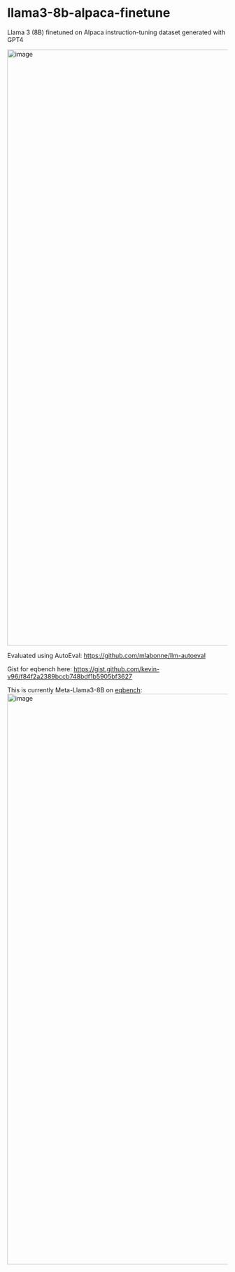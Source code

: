 # llama3-8b-alpaca-finetune
Llama 3 (8B) finetuned on Alpaca instruction-tuning dataset generated with GPT4

<img width="1364" alt="image" src="https://github.com/kevin-v96/llama3-8b-alpaca-finetune/assets/11131188/5f5ad090-5f6e-42e4-b0ba-ca0594e7fa84">

Evaluated using AutoEval: https://github.com/mlabonne/llm-autoeval

Gist for eqbench here: https://gist.github.com/kevin-v96/f84f2a2389bccb748bdf1b5905bf3627 

This is currently Meta-Llama3-8B on [eqbench](https://eqbench.com/):
<img width="1306" alt="image" src="https://github.com/kevin-v96/llama3-8b-alpaca-finetune/assets/11131188/87d8393f-77e7-45b6-ac45-18ae812beda0">

